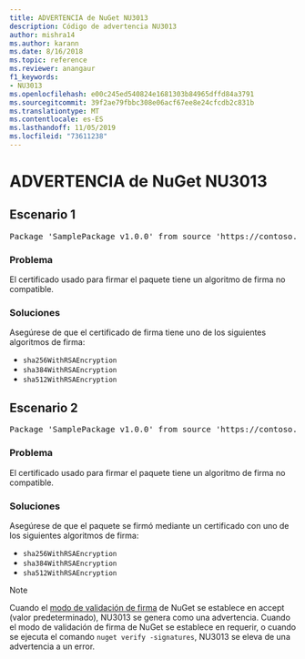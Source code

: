 ```yaml
---
title: ADVERTENCIA de NuGet NU3013
description: Código de advertencia NU3013
author: mishra14
ms.author: karann
ms.date: 8/16/2018
ms.topic: reference
ms.reviewer: anangaur
f1_keywords:
- NU3013
ms.openlocfilehash: e00c245ed540824e1681303b84965dffd84a3791
ms.sourcegitcommit: 39f2ae79fbbc308e06acf67ee8e24cfcdb2c831b
ms.translationtype: MT
ms.contentlocale: es-ES
ms.lasthandoff: 11/05/2019
ms.locfileid: "73611238"
---
```

# <a name="nuget-warning-nu3013"></a>ADVERTENCIA de NuGet NU3013

## <a name="scenario-1"></a>Escenario 1

<pre>Package 'SamplePackage v1.0.0' from source 'https://contoso.com/index.json': The signing certificate has an unsupported signature algorithm.</pre>

### <a name="issue"></a>Problema

El certificado usado para firmar el paquete tiene un algoritmo de firma no compatible.


### <a name="solution"></a>Soluciones

Asegúrese de que el certificado de firma tiene uno de los siguientes algoritmos de firma: 
* `sha256WithRSAEncryption`
* `sha384WithRSAEncryption`
* `sha512WithRSAEncryption`



## <a name="scenario-2"></a>Escenario 2

<pre>Package 'SamplePackage v1.0.0' from source 'https://contoso.com/index.json': The primary signature's certificate has an unsupported signature algorithm.</pre>

### <a name="issue"></a>Problema

El certificado usado para firmar el paquete tiene un algoritmo de firma no compatible.


### <a name="solution"></a>Soluciones

Asegúrese de que el paquete se firmó mediante un certificado con uno de los siguientes algoritmos de firma: 
* `sha256WithRSAEncryption`
* `sha384WithRSAEncryption`
* `sha512WithRSAEncryption`


> [!Note]
> Cuando el [modo de validación de firma](https://docs.microsoft.com/nuget/consume-packages/installing-signed-packages#configure-package-signature-requirements) de NuGet se establece en accept (valor predeterminado), NU3013 se genera como una advertencia. Cuando el modo de validación de firma de NuGet se establece en requerir, o cuando se ejecuta el comando `nuget verify -signatures`, NU3013 se eleva de una advertencia a un error. 

